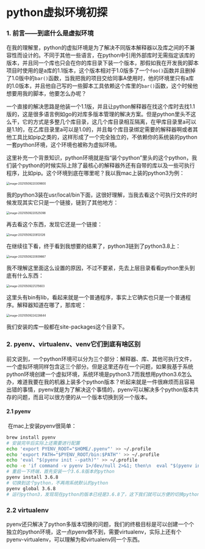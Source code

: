 # python虚拟环境初探

### 1. 前言——到底什么是虚拟环境

​	在我的理解里，python的虚拟环境是为了解决不同版本解释器以及库之间的不兼容性而设计的。不同于其他一些语言，在python中引用外部库时无需指定该库的版本，并且同一个库也只会在你的库目录下装一个版本，那假如我在开发我的脚本项目时使用的是a库的1.1版本，这个版本相对于1.0版多了一个`foo()`函数并且删掉了1.0版中的`bar()`函数，当我把我的项目交给同事A使用时，他的环境里只有a库的1.0版本，并且他自己写的一些脚本工具依赖这个库里的`bar()`函数，这个时候他想要用我的脚本，他要怎么办呢？

​	一个直接的解决思路是他装一个1.1版，并且让python解释器在找这个库时去找1.1版的，这是很多语言例如go的对库多版本管理的解决方案。但是python里头不这么干，它的方式是多整几个库目录，这几个库目录相互隔离，在甲库目录里a可以是1.1的，在乙库目录里a可以是1.0的，并且每个库目录绑定需要的解释器啊或者其他工具比如pip之类的，这样形成了一个完全独立的，不依赖你的系统装的python一套python环境，这个环境也被称为虚拟环境。

​	这里补充一个背景知识，python环境就是指“装个python”里头的这个python，我们装个python的时候实际上除了最核心的解释器外还有自带的库以及一些可执行程序，比如pip。这个环境到底在哪里呢？我以我mac上装的python3为例：

<img src="/Users/xxx/notes/python/python虚拟环境初探.assets/image-20210509220309800.png" alt="image-20210509220309800" style="zoom:50%;" />

我的python3装在usr/local/bin下面，这很好理解，当我去看这个可执行文件的时候发现其实它只是一个链接，链到了其他地方：

<img src="/Users/xxx/notes/python/python虚拟环境初探.assets/image-20210509220525098.png" alt="image-20210509220525098" style="zoom:50%;" />

再去看这个东西，发现它还是一个链接：

<img src="/Users/xxx/notes/python/python虚拟环境初探.assets/image-20210509220812026.png" alt="image-20210509220812026" style="zoom:50%;" />

在继续往下看，终于看到我想要的结果了，python3链到了python3.8上：

<img src="/Users/xxx/notes/python/python虚拟环境初探.assets/image-20210509220939667.png" alt="image-20210509220939667" style="zoom:50%;" />

我不理解这里面这么设置的原因，不过不要紧，先去上层目录看看python里头到底有什么东西：

<img src="/Users/xxx/notes/python/python虚拟环境初探.assets/image-20210509221215603.png" alt="image-20210509221215603" style="zoom:50%;" />

这里头有bin有lib，看起来就是一个普通程序，事实上它确实也只是一个普通程序。解释器知道在哪了，那库呢：

<img src="/Users/xxx/notes/python/python虚拟环境初探.assets/image-20210509224226644.png" alt="image-20210509224226644" style="zoom:50%;" />

我们安装的库一般都在site-packages这个目录下。

### 2. pyenv、virtualenv、venv它们到底有啥区别

​	前文说到，一个python环境可以分为三个部分：解释器、库、其他可执行文件，一个虚拟环境同样包含这三个部分。但是这里还存在一个问题，如果我基于系统python环境创建一个虚拟环境，系统环境是python3.7而我想用python3.6怎么办，难道我要在我的机器上装多个python版本？听起来就是一件很麻烦而且容易出错的事情，pyenv就是为了解决这个事情的，pyenv可以解决多个python版本共存的问题，而且可以很方便的从一个版本切换到另一个版本。

#### 2.1 pyenv

​	在mac上安装pyenv很简单：

```sh
brew install pyenv
# 安装完毕后实际上还需要进行配置
echo 'export PYENV_ROOT="$HOME/.pyenv"' >> ~/.profile
echo 'export PATH="$PYENV_ROOT/bin:$PATH"' >> ~/.profile
echo 'eval "$(pyenv init --path)"' >> ~/.profile
echo -e 'if command -v pyenv 1>/dev/null 2>&1; then\n  eval "$(pyenv init -)"\nfi' >> ~/.zshrc
# 重启一下终端，首先安装一个3.6.8版本的python
pyenv install 3.6.8
# 切换到这个python，不再用系统默认的python
pyenv global 3.6.8
# 运行python3，发现现在python的版本已经是3.6.8了，这下我们就可以方便的切换python版本了
```

### 2.2 virtualenv

​	pyenv还只解决了python多版本切换的问题，我们的终极目标是可以创建一个个独立的python环境，这一点pyenv做不到，需要virtualenv，实际上还有个pyenv-virtualenv，可以理解为和virtualenv同一个东西。



